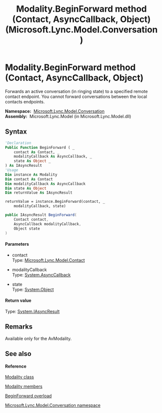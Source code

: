 ﻿---
title: Modality.BeginForward method (Contact, AsyncCallback, Object) (Microsoft.Lync.Model.Conversation)
TOCTitle: BeginForward method (Contact, AsyncCallback, Object)
ms:assetid: M:Microsoft.Lync.Model.Conversation.Modality.BeginForward(Microsoft.Lync.Model.Contact,System.AsyncCallback,System.Object)_DI_3_UC_OCS14MrefLyncWPF
ms:mtpsurl: https://msdn.microsoft.com/en-us/library/microsoft.lync.model.conversation.modality.beginforward(v=office.15)
ms:contentKeyID: 48602062
ms.date: 07/28/2014
mtps_version: v=office.15
dev_langs:
- vb
- csharp
---

# Modality.BeginForward method (Contact, AsyncCallback, Object)

Forwards an active conversation (in ringing state) to a specified remote contact endpoint. You cannot forward conversations between the local contacts endpoints.

**Namespace:**  [Microsoft.Lync.Model.Conversation](microsoft-lync-model-conversation-namespace_2.md)  
**Assembly:**  Microsoft.Lync.Model (in Microsoft.Lync.Model.dll)

## Syntax

``` vb
'Declaration
Public Function BeginForward ( _
    contact As Contact, _
    modalityCallback As AsyncCallback, _
    state As Object _
) As IAsyncResult
'Usage
Dim instance As Modality
Dim contact As Contact
Dim modalityCallback As AsyncCallback
Dim state As Object
Dim returnValue As IAsyncResult

returnValue = instance.BeginForward(contact, _
    modalityCallback, state)
```

``` csharp
public IAsyncResult BeginForward(
    Contact contact,
    AsyncCallback modalityCallback,
    Object state
)
```

#### Parameters

  - contact  
    Type: [Microsoft.Lync.Model.Contact](contact-class-microsoft-lync-model_2.md)  

<!-- end list -->

  - modalityCallback  
    Type: [System.AsyncCallback](http://msdn2.microsoft.com/en-us/library/ckbe7yh5)  

<!-- end list -->

  - state  
    Type: [System.Object](http://msdn2.microsoft.com/en-us/library/e5kfa45b)  

#### Return value

Type: [System.IAsyncResult](http://msdn2.microsoft.com/en-us/library/ft8a6455)  

## Remarks

Available only for the AvModality.

## See also

#### Reference

[Modality class](modality-class-microsoft-lync-model-conversation_2.md)

[Modality members](modality-members-microsoft-lync-model-conversation_2.md)

[BeginForward overload](modality-beginforward-method-microsoft-lync-model-conversation_2.md)

[Microsoft.Lync.Model.Conversation namespace](microsoft-lync-model-conversation-namespace_2.md)

